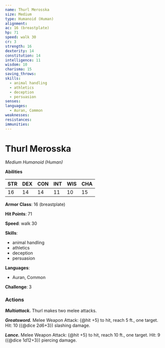 ```yaml
---
name: Thurl Merosska
size: Medium
type: Humanoid (Human)
alignment: 
ac: 16 (breastplate)
hp: 71
speed: walk 30
cr: 3
strength: 16
dexterity: 14
constitution: 14
intelligence: 11
wisdom: 10
charisma: 15
saving_throws:
skills:
  - animal handling
  - athletics
  - deception
  - persuasion
senses: 
languages:
  - Auran, Common
weaknesses:
resistances:
immunities:
---
```


# Thurl Merosska

*Medium Humanoid (Human)*

**Abilities**

| STR | DEX | CON | INT | WIS | CHA |
| --- | --- | --- | --- | --- | --- |
| 16 | 14 | 14 | 11 | 10 | 15 |

**Armor Class**: 16 (breastplate)

**Hit Points**: 71

**Speed**: walk 30

**Skills**:
  - animal handling
  - athletics
  - deception
  - persuasion

**Languages**:
  - Auran, Common

**Challenge**: 3

### Actions
***Multiattack.*** Thurl makes two melee attacks.

***Greatsword.*** Melee Weapon Attack: {@hit +5} to hit, reach 5 ft., one target. Hit: 10 ({@dice 2d6+3}) slashing damage.

***Lance.*** Melee Weapon Attack: {@hit +5} to hit, reach 10 ft., one target. Hit: 9 ({@dice 1d12+3}) piercing damage.

